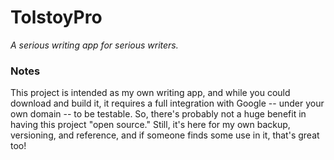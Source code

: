 # TolstoyPro

*A serious writing app for serious writers.*

### Notes

This project is intended as my own writing app, and while you could download and build it, it requires a full integration with Google -- under your own domain -- to be testable. So, there's probably not a huge benefit in having this project "open source." Still, it's here for my own backup, versioning, and reference, and if someone finds some use in it, that's great too!

